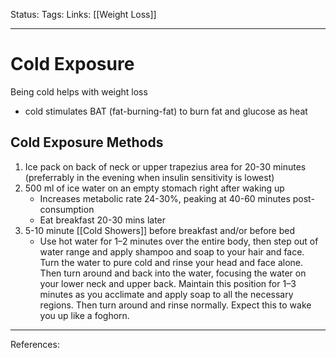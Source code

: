 Status:
Tags:
Links: [[Weight Loss]]
___
# Cold Exposure
Being cold helps with weight loss
- cold stimulates BAT (fat-burning-fat) to burn fat and glucose as heat
## Cold Exposure Methods
1. Ice pack on back of neck or upper trapezius area for 20-30 minutes (preferrably in the evening when insulin sensitivity is lowest)
2. 500 ml of ice water on an empty stomach right after waking up
	- Increases metabolic rate 24-30%, peaking at 40-60 minutes post-consumption
	- Eat breakfast 20-30 mins later
3. 5-10 minute [[Cold Showers]] before breakfast and/or before bed
	- Use hot water for 1–2 minutes over the entire body, then step out of water range and apply shampoo and soap to your hair and face. Turn the water to pure cold and rinse your head and face alone. Then turn around and back into the water, focusing the water on your lower neck and upper back. Maintain this position for 1–3 minutes as you acclimate and apply soap to all the necessary regions. Then turn around and rinse normally. Expect this to wake you up like a foghorn.

___
References: